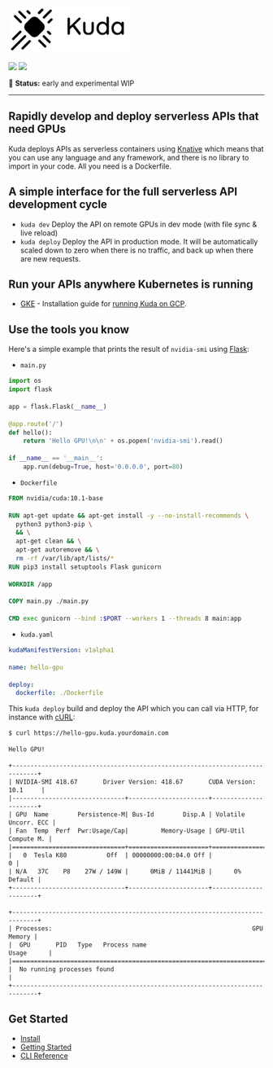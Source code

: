 <img src="docs/images/logo.png" width="241" height="90"/>

[![](https://circleci.com/gh/cyrildiagne/kuda/tree/master.svg?style=shield&circle-token=b14f5838ae2acabe21a8255070507f7e36ba510b)](https://circleci.com/gh/cyrildiagne/kuda)
[![](https://img.shields.io/github/v/release/cyrildiagne/kuda?include_prereleases)](https://github.com/cyrildiagne/kuda/releases)

🧪 **Status:** early and experimental WIP

---

## Rapidly develop and deploy serverless APIs that need GPUs

Kuda deploys APIs as serverless containers using [Knative](https://knative.dev)
which means that you can use any language and any framework, and there is no library to import in your code.
All you need is a Dockerfile.

## A simple interface for the full serverless API development cycle

- `kuda dev` Deploy the API on remote GPUs in dev mode (with file sync & live reload)
- `kuda deploy` Deploy the API in production mode.
  It will be automatically scaled down to zero when there is no traffic,
  and back up when there are new requests.

## Run your APIs anywhere Kubernetes is running

<!-- - [gpu.sh](#) - The best way to get started quickly on a cost-effective, fully-managed GPU cluster. -->

- [GKE](#) - Installation guide for [running Kuda on GCP](/docs/install_on_gcp.md).

## Use the tools you know

Here's a simple example that prints the result of `nvidia-smi` using [Flask](http://flask.palletsprojects.com):

- `main.py`

```python
import os
import flask

app = flask.Flask(__name__)

@app.route('/')
def hello():
    return 'Hello GPU!\n\n' + os.popen('nvidia-smi').read()

if __name__ == '__main__':
    app.run(debug=True, host='0.0.0.0', port=80)
```

- `Dockerfile`

```Dockerfile
FROM nvidia/cuda:10.1-base

RUN apt-get update && apt-get install -y --no-install-recommends \
  python3 python3-pip \
  && \
  apt-get clean && \
  apt-get autoremove && \
  rm -rf /var/lib/apt/lists/*
RUN pip3 install setuptools Flask gunicorn

WORKDIR /app

COPY main.py ./main.py

CMD exec gunicorn --bind :$PORT --workers 1 --threads 8 main:app
```

- `kuda.yaml`

```yaml
kudaManifestVersion: v1alpha1

name: hello-gpu

deploy:
  dockerfile: ./Dockerfile
```

This `kuda deploy` build and deploy the API which you can call via HTTP,
for instance with [cURL](https://curl.haxx.se/):

```
$ curl https://hello-gpu.kuda.yourdomain.com

Hello GPU!

+-----------------------------------------------------------------------------+
| NVIDIA-SMI 418.67       Driver Version: 418.67       CUDA Version: 10.1     |
|-------------------------------+----------------------+----------------------+
| GPU  Name        Persistence-M| Bus-Id        Disp.A | Volatile Uncorr. ECC |
| Fan  Temp  Perf  Pwr:Usage/Cap|         Memory-Usage | GPU-Util  Compute M. |
|===============================+======================+======================|
|   0  Tesla K80           Off  | 00000000:00:04.0 Off |                    0 |
| N/A   37C    P8    27W / 149W |      0MiB / 11441MiB |      0%      Default |
+-------------------------------+----------------------+----------------------+

+-----------------------------------------------------------------------------+
| Processes:                                                       GPU Memory |
|  GPU       PID   Type   Process name                             Usage      |
|=============================================================================|
|  No running processes found                                                 |
+-----------------------------------------------------------------------------+

```

## Get Started

- [Install](docs/install_cli.md)
- [Getting Started](docs/getting_started.md)
- [CLI Reference](docs/cli.md)
